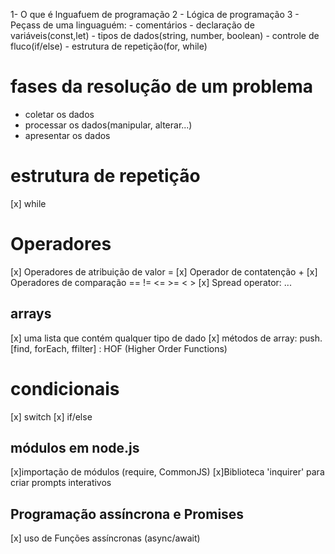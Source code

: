 1- O que é lnguafuem de programação
2 - Lógica de programação
3 - Peçass de uma linguaguém: 
     - comentários
     - declaração de variáveis(const,let)
     - tipos de dados(string, number, boolean)
     - controle de fluco(if/else)
     - estrutura de repetição(for, while)

# fases da resolução de um problema
- coletar os dados
- processar os dados(manipular, alterar...)
- apresentar os dados

# estrutura de repetição
[x] while

# Operadores
[x] Operadores de atribuição de valor =
[x] Operador de contatenção +
[x] Operadores de comparação == != <= >= <  >
[x] Spread operator: ...

## arrays
[x] uma lista que contém qualquer tipo de dado
[x] métodos de array: push. [find, forEach, ffilter] : HOF (Higher Order Functions)

# condicionais
[x] switch
[x] if/else

## módulos em node.js

[x]importação de módulos (require, CommonJS)
[x]Biblioteca 'inquirer' para criar prompts interativos

## Programação assíncrona e Promises

[x] uso de Funções assíncronas (async/await)